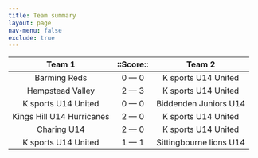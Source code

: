 ```yaml
---
title: Team summary
layout: page
nav-menu: false
exclude: true
---
```




|          Team 1           |  ::Score::  |         Team 2          |
|:-------------------------:|:-----------:|:-----------------------:|
|       Barming Reds        | 0 &mdash; 0 |   K sports U14 United   |
|     Hempstead Valley      | 2 &mdash; 3 |   K sports U14 United   |
|    K sports U14 United    | 0 &mdash; 0 |  Biddenden Juniors U14  |
| Kings Hill U14 Hurricanes | 2 &mdash; 0 |   K sports U14 United   |
|        Charing U14        | 2 &mdash; 0 |   K sports U14 United   |
|    K sports U14 United    | 1 &mdash; 1 | Sittingbourne lions U14 |

 <br /><br /><br />